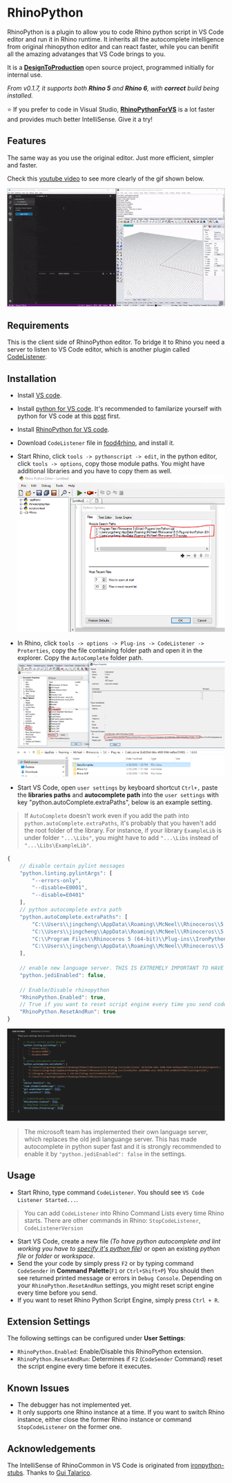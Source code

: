 # RhinoPython

RhinoPython is a plugin to allow you to code Rhino python script in VS Code editor and run it in Rhino runtime. It inherits all the autocomplete intelligence from original rhinopython editor and can react faster, while you can benifit all the amazing advatanges that VS Code brings to you.

It is a **[DesignToProduction](http://designtoproduction.com/)** open source project, programmed initially for internal use.

_From v0.1.7, it supports both **Rhino 5** and **Rhino 6**, with **correct** build being installed._

:star: If you prefer to code in Visual Studio, **[RhinoPythonForVS](https://github.com/ccc159/RhinoPythonForVS)** is a lot faster and provides much better IntelliSense. Give it a try!

## Features

The same way as you use the original editor. Just more efficient, simpler and faster.

Check this [youtube video](https://www.youtube.com/watch?v=QbmnKFIKBYs&feature=youtu.be) to see more clearly of the gif shown below.

![feature](image/feature.gif)

## Requirements

This is the client side of RhinoPython editor. To bridge it to Rhino you need a server to listen to VS Code editor, which is another plugin called [CodeListener](https://github.com/ccc159/CodeListener).

## Installation


+ Install [VS code](https://code.visualstudio.com/).
+ Install [python for VS code](https://marketplace.visualstudio.com/items?itemName=ms-python.python). It's recommended to familarize yourself with python for VS code at this [post](https://code.visualstudio.com/docs/languages/python) first.
+ Install [RhinoPython for VS code](https://marketplace.visualstudio.com/items?itemName=jingchengchen.rhinopython).
+ Download `CodeListener` file in [food4rhino](https://www.food4rhino.com/app/code-listener), and install it.


+ Start Rhino, click `tools -> pythonscript -> edit`, in the python editor, click `tools -> options`, copy those module paths. You might have additional libraries and you have to copy them as well.
![librarypath](image/librarypath.png)
+ In Rhino, click `tools -> options -> Plug-ins -> CodeListener -> Proterties`, copy the file containing folder path and open it in the explorer. Copy the `AutoComplete` folder path.
![pluginpath](image/pluginpath.png)
![autocompletepath](image/autocompletepath.png)

+ Start VS Code, open `user settings` by keyboard shortcut `Ctrl+,` paste the **libraries paths** and **autocomplete path** into the `user settings` with key "python.autoComplete.extraPaths", below is an example setting.

> If `AutoComplete` doesn't work even if you add the path into `python.autoComplete.extraPaths`, it's probably that you haven't add the root folder of the library. For instance, if your library `ExampleLib` is under folder `"...\Libs"`, you might have to add `"...\Libs` instead of `"...\Libs\ExampleLib"`.

```javascript
{
    // disable certain pylint messages
    "python.linting.pylintArgs": [
        "--errors-only",
        "--disable=E0001",
        "--disable=E0401"
    ],
    // python autocomplete extra path
    "python.autoComplete.extraPaths": [
        "C:\\Users\\jingcheng\\AppData\\Roaming\\McNeel\\Rhinoceros\\5.0\\Plug-ins\\CodeListener (8c4235b6-64bc-4508-9166-bef8aa151085)\\1.0.0.0\\AutoComplete",
        "C:\\Users\\jingcheng\\AppData\\Roaming\\McNeel\\Rhinoceros\\5.0\\Plug-ins\\IronPython (814d908a-e25c-493d-97e9-ee3861957f49)\\settings\\lib",
        "C:\\Program Files\\Rhinoceros 5 (64-bit)\\Plug-ins\\IronPython\\Lib",
        "C:\\Users\\jingcheng\\AppData\\Roaming\\McNeel\\Rhinoceros\\5.0\\scripts"
    ],

    // enable new language server. THIS IS EXTREMELY IMPORTANT TO HAVE FAST AUTOCOMPLETE!!
    "python.jediEnabled": false,

    // Enable/Disable rhinopython
    "RhinoPython.Enabled": true,
    // True if you want to reset script engine every time you send code, otherwise False
    "RhinoPython.ResetAndRun": true
}
```
![settings](image/settings.png)

> The microsoft team has implemented their own language server, which replaces the old jedi languange server. This has made autocomplete in python super fast and it is strongly recommended to enable it by `"python.jediEnabled": false` in the settings.

## Usage

+ Start Rhino, type command `CodeListener`. You should see `VS Code Listener Started...`.
> You can add `CodeListener` into Rhino Command Lists every time Rhino starts.
> There are other commands in Rhino: `StopCodeListener`, `CodeListenerVersion`
+ Start VS Code, create a new file *(To have python autocomplete and lint working you have to [specify it's python file](https://code.visualstudio.com/docs/languages/overview#_changing-the-language-for-the-selected-file))* or open an existing *python file* or *folder* or *workspace*.
+ Send the your code by simply press `F2` or by typing command `CodeSender` in **Command Palette**(`F1` or `Ctrl+Shift+P`) You should then see returned printed message or errors in `Debug Console`. Depending on your `RhinoPython.ResetAndRun` settings, you might reset script engine every time before you send.
+ If you want to reset Rhino Python Script Engine, simply press `Ctrl + R`.


## Extension Settings

The following settings can be configured under **User Settings**:

* `RhinoPython.Enabled`: Enable/Disable this RhinoPython extension.
* `RhinoPython.ResetAndRun`: Determines if `F2` (`CodeSender` Command) reset the script engine every time before it executes.

## Known Issues

- The debugger has not implemented yet.
- It only supports one Rhino instance at a time. If you want to switch Rhino instance, either close the former Rhino instance or command `StopCodeListener` on the former one.


## Acknowledgements

The IntelliSense of RhinoCommon in VS Code is originated from [ironpython-stubs](https://github.com/gtalarico/ironpython-stubs). Thanks to [Gui Talarico](https://github.com/gtalarico).
